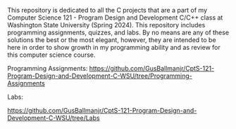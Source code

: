 This repository is dedicated to all the C projects that are a part of my Computer Science 121 - Program Design and Development C/C++ class at Washington State University (Spring 2024). This repository includes programming assignments, quizzes, and labs. By no means are any of these solutions the best or the most elegant, however, they are intended to be here in order to show growth in my programming ability and as review for this computer science course.

Programming Assignments:
https://github.com/GusBallmanjr/CptS-121-Program-Design-and-Development-C-WSU/tree/Programming-Assignments

Labs:

https://github.com/GusBallmanjr/CptS-121-Program-Design-and-Development-C-WSU/tree/Labs
